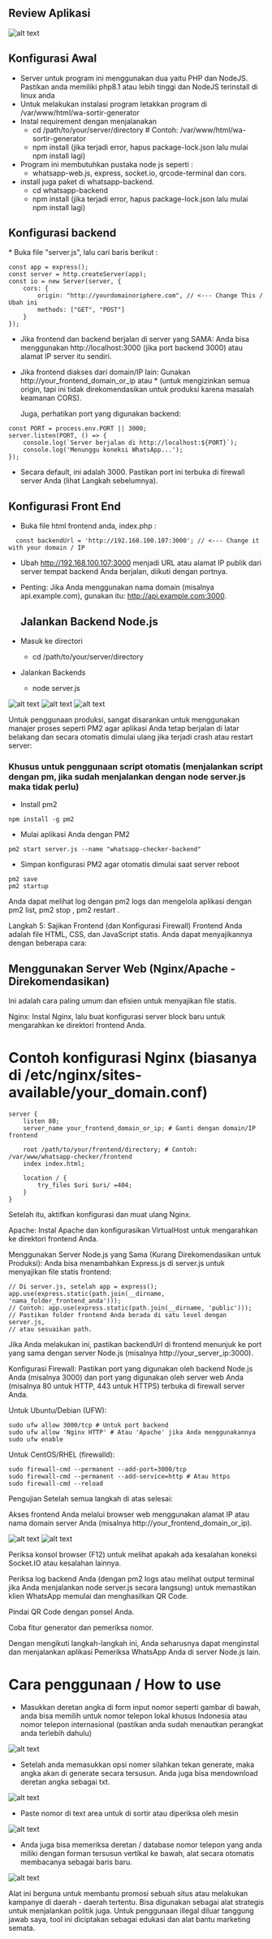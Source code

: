 <h2>Review Aplikasi</h2>

![alt text](https://github.com/donny2806/wa-sortir-generator/blob/main/whatsapp-backend/Screenshot_4.jpg)

<h2>Konfigurasi Awal</h2>

* Server untuk program ini menggunakan dua yaitu PHP dan NodeJS. Pastikan anda memiliki php8.1 atau lebih tinggi dan NodeJS terinstall di linux anda
* Untuk melakukan instalasi program letakkan program di /var/www/html/wa-sortir-generator
* Instal requirement dengan menjalanakan
  - cd /path/to/your/server/directory # Contoh: /var/www/html/wa-sortir-generator
  - npm install (jika terjadi error, hapus package-lock.json lalu mulai npm install lagi)
* Program ini membutuhkan pustaka node js seperti :
  - whatsapp-web.js, express, socket.io, qrcode-terminal dan cors.
* install juga paket di whatsapp-backend.
  - cd whatsapp-backend
  - npm install (jika terjadi error, hapus package-lock.json lalu mulai npm install lagi)

<h2>Konfigurasi backend</h2>
* Buka file "server.js", lalu cari baris berikut :

```
const app = express();
const server = http.createServer(app);
const io = new Server(server, {
    cors: {
        origin: "http://yourdomainoriphere.com", // <--- Change This / Ubah ini
        methods: ["GET", "POST"]
    }
});
```

* Jika frontend dan backend berjalan di server yang SAMA: Anda bisa menggunakan http://localhost:3000 (jika port backend 3000) atau alamat IP server itu sendiri.
* Jika frontend diakses dari domain/IP lain: Gunakan http://your_frontend_domain_or_ip atau * (untuk mengizinkan semua origin, tapi ini tidak direkomendasikan untuk produksi karena masalah keamanan CORS).

  Juga, perhatikan port yang digunakan backend:

```
const PORT = process.env.PORT || 3000;
server.listen(PORT, () => {
    console.log(`Server berjalan di http://localhost:${PORT}`);
    console.log('Menunggu koneksi WhatsApp...');
});
```

* Secara default, ini adalah 3000. Pastikan port ini terbuka di firewall server Anda (lihat Langkah sebelumnya).

<h2>Konfigurasi Front End</h2>

* Buka file html frontend anda, index.php :

```
  const backendUrl = 'http://192.168.100.107:3000'; // <--- Change it with your domain / IP
```

* Ubah http://192.168.100.107:3000 menjadi URL atau alamat IP publik dari server tempat backend Anda berjalan, diikuti dengan portnya.
* Penting: Jika Anda menggunakan nama domain (misalnya api.example.com), gunakan itu: http://api.example.com:3000.

  <h2> Jalankan Backend Node.js</h2>

* Masuk ke directori
  - cd /path/to/your/server/directory

* Jalankan Backends
  - node server.js

![alt text](https://github.com/donny2806/wa-sortir-generator/blob/main/whatsapp-backend/Screenshot_7.jpg)
![alt text](https://github.com/donny2806/wa-sortir-generator/blob/main/whatsapp-backend/Screenshot_8.jpg)
![alt text](https://github.com/donny2806/wa-sortir-generator/blob/main/whatsapp-backend/Screenshot_9.jpg)
 
Untuk penggunaan produksi, sangat disarankan untuk menggunakan manajer proses seperti PM2 agar aplikasi Anda tetap berjalan di latar belakang dan secara otomatis dimulai ulang jika terjadi crash atau restart server:

<h3>Khusus untuk penggunaan script otomatis (menjalankan script dengan pm, jika sudah menjalankan dengan node server.js maka tidak perlu)</h3>

* Install pm2

```
npm install -g pm2
```

* Mulai aplikasi Anda dengan PM2

```
pm2 start server.js --name "whatsapp-checker-backend"
```

* Simpan konfigurasi PM2 agar otomatis dimulai saat server reboot
```
pm2 save
pm2 startup
```
Anda dapat melihat log dengan pm2 logs dan mengelola aplikasi dengan pm2 list, pm2 stop <name>, pm2 restart <name>.

Langkah 5: Sajikan Frontend (dan Konfigurasi Firewall)
Frontend Anda adalah file HTML, CSS, dan JavaScript statis. Anda dapat menyajikannya dengan beberapa cara:

<h2>Menggunakan Server Web (Nginx/Apache - Direkomendasikan)</h2>
Ini adalah cara paling umum dan efisien untuk menyajikan file statis.

Nginx: Instal Nginx, lalu buat konfigurasi server block baru untuk mengarahkan ke direktori frontend Anda.

# Contoh konfigurasi Nginx (biasanya di /etc/nginx/sites-available/your_domain.conf)

```
server {
    listen 80;
    server_name your_frontend_domain_or_ip; # Ganti dengan domain/IP frontend

    root /path/to/your/frontend/directory; # Contoh: /var/www/whatsapp-checker/frontend
    index index.html;

    location / {
        try_files $uri $uri/ =404;
    }
}
```

Setelah itu, aktifkan konfigurasi dan muat ulang Nginx.

Apache: Instal Apache dan konfigurasikan VirtualHost untuk mengarahkan ke direktori frontend Anda.

Menggunakan Server Node.js yang Sama (Kurang Direkomendasikan untuk Produksi):
Anda bisa menambahkan Express.js di server.js untuk menyajikan file statis frontend:

```
// Di server.js, setelah app = express();
app.use(express.static(path.join(__dirname, 'nama_folder_frontend_anda')));
// Contoh: app.use(express.static(path.join(__dirname, 'public')));
// Pastikan folder frontend Anda berada di satu level dengan server.js,
// atau sesuaikan path.
```

Jika Anda melakukan ini, pastikan backendUrl di frontend menunjuk ke port yang sama dengan server Node.js (misalnya http://your_server_ip:3000).

Konfigurasi Firewall:
Pastikan port yang digunakan oleh backend Node.js Anda (misalnya 3000) dan port yang digunakan oleh server web Anda (misalnya 80 untuk HTTP, 443 untuk HTTPS) terbuka di firewall server Anda.

Untuk Ubuntu/Debian (UFW):
```
sudo ufw allow 3000/tcp # Untuk port backend
sudo ufw allow 'Nginx HTTP' # Atau 'Apache' jika Anda menggunakannya
sudo ufw enable
```
Untuk CentOS/RHEL (firewalld):
```
sudo firewall-cmd --permanent --add-port=3000/tcp
sudo firewall-cmd --permanent --add-service=http # Atau https
sudo firewall-cmd --reload
```
Pengujian
Setelah semua langkah di atas selesai:

Akses frontend Anda melalui browser web menggunakan alamat IP atau nama domain server Anda (misalnya http://your_frontend_domain_or_ip).

![alt text](https://github.com/donny2806/wa-sortir-generator/blob/main/whatsapp-backend/Screenshot_10.jpg)
![alt text](https://github.com/donny2806/wa-sortir-generator/blob/main/whatsapp-backend/Screenshot_5.jpg)

Periksa konsol browser (F12) untuk melihat apakah ada kesalahan koneksi Socket.IO atau kesalahan lainnya.

Periksa log backend Anda (dengan pm2 logs atau melihat output terminal jika Anda menjalankan node server.js secara langsung) untuk memastikan klien WhatsApp memulai dan menghasilkan QR Code.

Pindai QR Code dengan ponsel Anda.

Coba fitur generator dan pemeriksa nomor.

Dengan mengikuti langkah-langkah ini, Anda seharusnya dapat menginstal dan menjalankan aplikasi Pemeriksa WhatsApp Anda di server Node.js lain.

# Cara penggunaan / How to use
* Masukkan deretan angka di form input nomor seperti gambar di bawah, anda bisa memilih untuk nomor telepon lokal khusus Indonesia atau nomor telepon internasional (pastikan anda sudah menautkan perangkat anda terlebih dahulu)
  
![alt text](https://github.com/donny2806/wa-sortir-generator/blob/main/whatsapp-backend/Screenshot_6.jpg)

* Setelah anda memasukkan opsi nomer silahkan tekan generate, maka angka akan di generate secara tersusun. Anda juga bisa mendownload deretan angka sebagai txt.

![alt text](https://github.com/donny2806/wa-sortir-generator/blob/main/whatsapp-backend/Screenshot_11.jpg)

* Paste nomor di text area untuk di sortir atau diperiksa oleh mesin

![alt text](https://github.com/donny2806/wa-sortir-generator/blob/main/whatsapp-backend/Screenshot_12.jpg)

* Anda juga bisa memeriksa deretan / database nomor telepon yang anda miliki dengan forman tersusun vertikal ke bawah, alat secara otomatis membacanya sebagai baris baru.

![alt text](https://github.com/donny2806/wa-sortir-generator/blob/main/whatsapp-backend/Screenshot_13.jpg)

Alat ini berguna untuk membantu promosi sebuah situs atau melakukan kampanye di daerah - daerah tertentu. Bisa digunakan sebagai alat strategis untuk menjalankan politik juga. Untuk penggunaan illegal diluar tanggung jawab saya, tool ini diciptakan sebagai edukasi dan alat bantu marketing semata.
